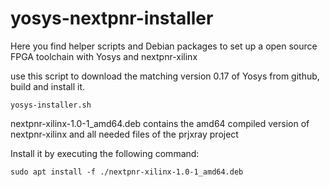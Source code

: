 # yosys-nextpnr-installer
Here you find helper scripts and Debian packages to set up a open source FPGA toolchain with Yosys and nextpnr-xilinx

use this script to download the matching version 0.17 of Yosys from github, build and install it.
```
yosys-installer.sh
```

nextpnr-xilinx-1.0-1_amd64.deb contains the amd64 compiled version of nextpnr-xilinx and all needed files of the prjxray project

Install it by executing the following command:
```
sudo apt install -f ./nextpnr-xilinx-1.0-1_amd64.deb
```

